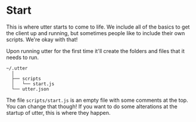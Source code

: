# Start

This is where utter starts to come to life. We include all of the basics to get the client up and running, but sometimes people like to include their own scripts. We're okay with that!

Upon running utter for the first time it'll create the folders and files that it needs to run. 

```tree
~/.utter
  │
  ├── scripts
  │   └── start.js
  └── utter.json
```

The file `scripts/start.js` is an empty file with some comments at the top. You can change that though! If you want to do some alterations at the startup of utter, this is where they happen.
